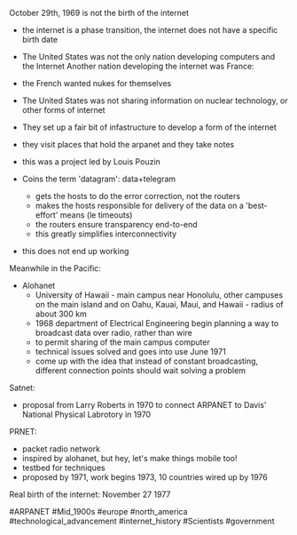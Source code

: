 October 29th, 1969 is not the birth of the internet 
- the internet is a phase transition, the internet does not have a specific birth date
- The United States was not the only nation developing computers and the Internet
Another nation developing the internet was France:
- the French wanted nukes for themselves 
- The United States was not sharing information on nuclear technology, or other forms of internet 
- They set up a fair bit of infastructure to develop a form of the internet 
- they visit places that hold the arpanet and they take notes 

- this was a project led by Louis Pouzin
- Coins the term 'datagram': data+telegram
	- gets the hosts to do the error correction, not the routers
	- makes the hosts responsible for delivery of the data on a 'best-effort' means (le timeouts)
	- the routers ensure transparency end-to-end
	- this greatly simplifies interconnectivity
- this does not end up working

Meanwhile in the Pacific:
- Alohanet
	- University of Hawaii - main campus near Honolulu, other campuses on the main island and on Oahu, Kauai, Maui, and Hawaii - radius of about 300 km
	- 1968 department of Electrical Engineering begin planning a way to broadcast data over radio, rather than wire
	- to permit sharing of the main campus computer
	- technical issues solved and goes into use June 1971
	- come up with the idea that instead of constant broadcasting, different connection points should wait solving a problem

Satnet:
- proposal from Larry Roberts in 1970 to connect ARPANET to Davis' National Physical Labrotory in 1970

PRNET:
- packet radio network
- inspired by alohanet, but hey, let's make things mobile too!
- testbed for techniques
- proposed by 1971, work begins 1973, 10 countries wired up by 1976

Real birth of the internet: November 27 1977

#ARPANET 
#Mid_1900s 
#europe 
#north_america 
#technological_advancement 
#internet_history 
#Scientists 
#government 
